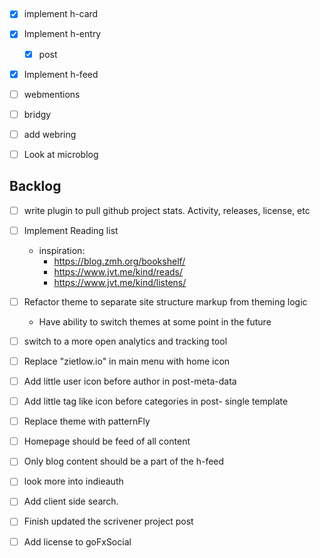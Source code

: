 ## 

- [x] implement h-card
- [x] Implement h-entry
  - [x] post
- [x] Implement h-feed
- [ ] webmentions
- [ ] bridgy
- [ ] add webring


- [ ] Look at microblog

## Backlog

- [ ] write plugin to pull github project stats. Activity, releases, license, etc
- [ ] Implement Reading list
  - inspiration: 
    - https://blog.zmh.org/bookshelf/
    - https://www.jvt.me/kind/reads/
    - https://www.jvt.me/kind/listens/
- [ ] Refactor theme to separate site structure markup from theming logic
  - Have ability to switch themes at some point in the future
- [ ] switch to a more open analytics and tracking tool
- [ ] Replace "zietlow.io" in main menu with home icon
- [ ] Add little user icon before author in post-meta-data
- [ ] Add little tag like icon before categories in post- single template
- [ ] Replace theme with patternFly
- [ ] Homepage should be feed of all content
- [ ] Only blog content should be a part of the h-feed
- [ ] look more into indieauth
- [ ] Add client side search.
- [ ] Finish updated the scrivener project post 
- [ ] Add license to goFxSocial
  